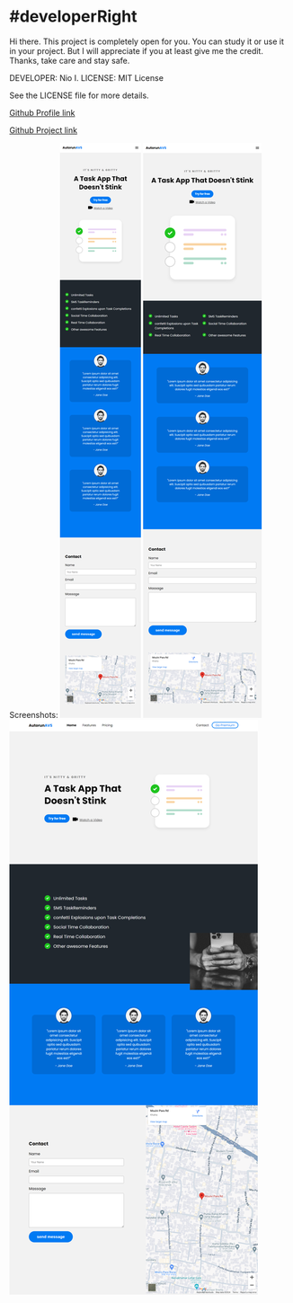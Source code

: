 # #developerRight

Hi there. This project is completely open for you. You can study it or use it in your project. But I will appreciate if you at least give me the credit. Thanks, take care and stay safe.

DEVELOPER: Nio I.
LICENSE: MIT License

See the LICENSE file for more details.

[Github Profile link](https://github.com/Autorun-AVS)

[Github Project link](https://github.com/Autorun-AVS/HTML-CSS-JS-Responsive-Mobile-First-Web-SMS-AVS-20230922)

Screenshots:
![Project screenshot 1](screenshots/Responsive-Mobile-First-Web-SMS-AVS%20(1).png)
![Project screenshots 2](screenshots/Responsive-Mobile-First-Web-SMS-AVS%20(2).png)
![Project screenshots 3](screenshots/Responsive-Mobile-First-Web-SMS-AVS%20(3).png)